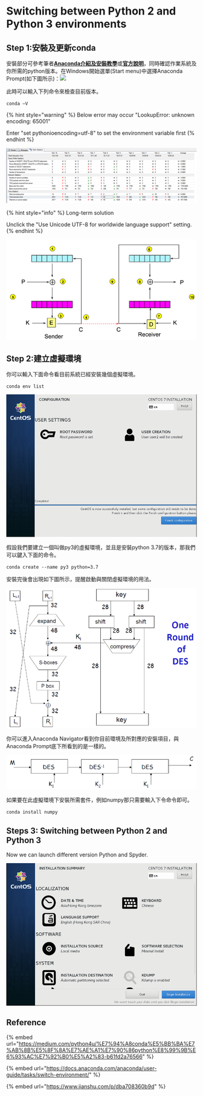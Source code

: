 # Switching between Python 2 and Python 3 environments

## Step 1:安裝及更新conda <a id="5361"></a>

安裝部分可參考筆者[**Anaconda介紹及安裝教學**](https://medium.com/@chihlo/anaconda%E4%BB%8B%E7%B4%B9%E5%8F%8A%E5%AE%89%E8%A3%9D%E6%95%99%E5%AD%B8-f7dae6454ab6)或[**官方說明**](https://docs.anaconda.com/anaconda/install/)，同時確認作業系統及你所需的python版本。在Windows開始選單\(Start menu\)中選擇Anaconda Prompt\(如下圖所示\)：![](https://miro.medium.com/max/306/0*0LdsxVFfRMfiGW-2.png)

此時可以輸入下列命令來檢查目前版本。

```text
conda –V
```

{% hint style="warning" %}
Below error may occur "LookupError: unknown encoding: 65001"

Enter "set pythonioencoding=utf-8" to set the environment variable first
{% endhint %}

![](../../.gitbook/assets/image%20%2851%29.png)

{% hint style="info" %}
Long-term solution

Unclick the "Use Unicode UTF-8 for worldwide language support" setting.
{% endhint %}

![](../../.gitbook/assets/image%20%2875%29.png)

## Step 2:建立虛擬環境 <a id="76f3"></a>

你可以輸入下面命令看目前系統已經安裝幾個虛擬環境。

```text
conda env list
```

![](../../.gitbook/assets/image%20%2825%29.png)

假設我們要建立一個叫做py3的虛擬環境，並且是安裝python 3.7的版本，那我們可以鍵入下面的命令。

```text
conda create --name py3 python=3.7
```

安裝完後會出現如下圖所示，提醒啟動與關閉虛擬環境的用法。

![](../../.gitbook/assets/image%20%2887%29.png)

你可以進入Anaconda Navigator看到你目前環境及所對應的安裝項目，與Anaconda Prompt底下所看到的是一樣的。

![](../../.gitbook/assets/image%20%2896%29.png)

如果要在此虛擬環境下安裝所需套件，例如numpy那只需要輸入下令命令即可。

```text
conda install numpy
```

## Steps 3: Switching between Python 2 and Python 3

Now we can launch different version Python and Spyder.

![](../../.gitbook/assets/image%20%2863%29.png)

## Reference

{% embed url="https://medium.com/python4u/%E7%94%A8conda%E5%BB%BA%E7%AB%8B%E5%8F%8A%E7%AE%A1%E7%90%86python%E8%99%9B%E6%93%AC%E7%92%B0%E5%A2%83-b61fd2a76566" %}

{% embed url="https://docs.anaconda.com/anaconda/user-guide/tasks/switch-environment/" %}

{% embed url="https://www.jianshu.com/p/dba708360b9d" %}



